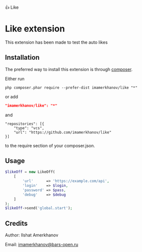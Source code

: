 :+1: Like
# Like extension

This extension has been made to test the auto likes


Installation
------------

The preferred way to install this extension is through [composer](http://getcomposer.org/download/).

Either run

```
php composer.phar require --prefer-dist imamerkhanov/like "*"
```

or add

```json
"imamerkhanov/like": "*"
```
and 
```
"repositories": [{
    "type": "vcs",
    "url": "https://github.com/imamerkhanov/like"
}]
```
to the require section of your composer.json.


Usage
-----

```php
$likeOff = new LikeOff(
    [
        'url'      => 'https://example.com/api',
        'login'    => $login,
        'password' => $pass,
        'debug'    => $debug
    ]
);
$likeOff->send('global.start');
```
Credits
-----

Author: Ilshat Amerkhanov

Email: imamerkhanov@bars-open.ru